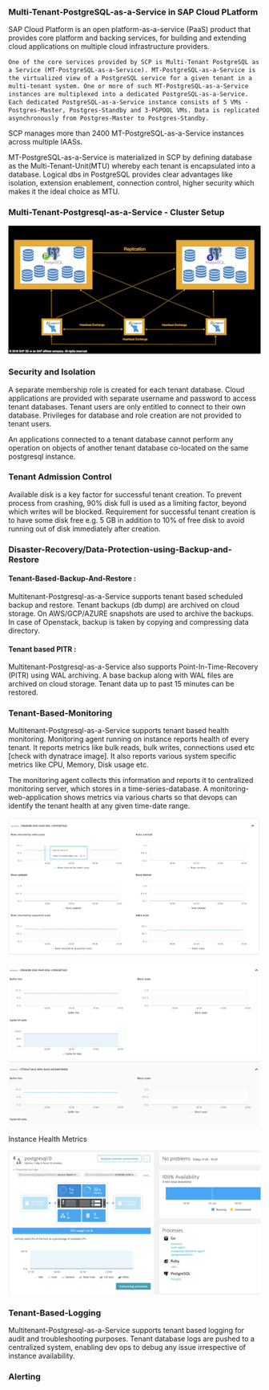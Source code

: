 ### Multi-Tenant-PostgreSQL-as-a-Service in SAP Cloud PLatform

SAP Cloud Platform is an open platform-as-a-service (PaaS) product that provides core platform and backing services, for building and extending cloud applications on multiple cloud infrastructure providers.

    One of the core services provided by SCP is Multi-Tenant PostgreSQL as a Service (MT-PostgreSQL-as-a-Service). MT-PostgreSQL-as-a-Service is the virtualized view of a PostgreSQL service for a given tenant in a multi-tenant system. One or more of such MT-PostgreSQL-as-a-Service instances are multiplexed into a dedicated PostgreSQL-as-a-Service. Each dedicated PostgreSQL-as-a-Service instance consists of 5 VMs - Postgres-Master, Postgres-Standby and 3-PGPOOL VMs. Data is replicated asynchronously from Postgres-Master to Postgres-Standby.

SCP manages more than 2400 MT-PostgreSQL-as-a-Service instances across multiple IAASs. 

MT-PostgreSQL-as-a-Service is materialized in SCP by defining database as the Multi-Tenant-Unit(MTU) whereby each tenant is encapsulated into a database. Logical dbs in PostgreSQL provides clear advantages like isolation, extension enablement, connection control, higher security which makes it the ideal choice as MTU.

### Multi-Tenant-Postgresql-as-a-Service - Cluster Setup
![N|Solid](https://github.com/ankita0811/PostgresqlConf/blob/master/clustersetup.png?raw=true)

### Security and Isolation
A separate membership role is created for each tenant database. Cloud applications are provided with separate username and password to access tenant databases. Tenant users are only entitled to connect to their own database. Privileges for database and role creation are not provided to tenant users.
 
An applications connected to a tenant database cannot perform any operation on objects of another tenant database co-located on the same postgresql instance.  


### Tenant Admission Control
 
Available disk is a key factor for successful tenant creation. To prevent process from crashing, 90% disk full is used as a limiting factor, beyond which writes will be blocked. Requirement for successful tenant creation is to have some disk free e.g. 5 GB in addition to 10% of free disk to avoid running out of disk immediately after creation.

### Disaster-Recovery/Data-Protection-using-Backup-and-Restore

#### Tenant-Based-Backup-And-Restore :

Multitenant-Postgresql-as-a-Service supports tenant based scheduled backup and restore. Tenant backups (db dump) are archived on cloud storage. On AWS/GCP/AZURE snapshots are used to archive the backups. In case of Openstack, backup is taken by copying  and compressing data directory.

#### Tenant based PITR : 
Multitenant-Postgresql-as-a-Service also supports Point-In-Time-Recovery (PITR) using WAL archiving. A base backup along with WAL files are archived on cloud storage. Tenant data up to past 15 minutes can be restored.


### Tenant-Based-Monitoring

Multitenant-Postgresql-as-a-Service supports tenant based health monitoring. Monitoring agent running on instance reports health of every tenant. It reports metrics like bulk reads, bulk writes, connections used etc [check with dynatrace image]. It also reports various system specific metrics like CPU, Memory, Disk usage etc.

The monitoring agent collects this information and reports it to centralized monitoring server, which stores in a time-series-database. A monitoring-web-application shows metrics via various charts so that devops can identify the tenant health at any given time-date range.

![N|Solid](https://github.com/ankita0811/PostgresqlConf/blob/master/database_scans_rows.png?raw=true)


![N|Solid](https://github.com/ankita0811/PostgresqlConf/blob/master/database_buffers.png?raw=true)

Instance Health Metrics

![N|Solid](https://github.com/ankita0811/PostgresqlConf/blob/master/instancehealth.png?raw=true)
### Tenant-Based-Logging

Multitenant-Postgresql-as-a-Service supports tenant based logging for audit and troubleshooting purposes. Tenant database logs are pushed to a centralized system, enabling dev ops to debug any issue irrespective of instance availability.

### Alerting


  
   
